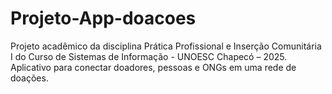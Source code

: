 # Projeto-App-doacoes
Projeto acadêmico da disciplina Prática Profissional e Inserção Comunitária I do Curso de Sistemas de Informação - UNOESC Chapecó – 2025. Aplicativo para conectar doadores, pessoas e ONGs em uma rede de doações.
